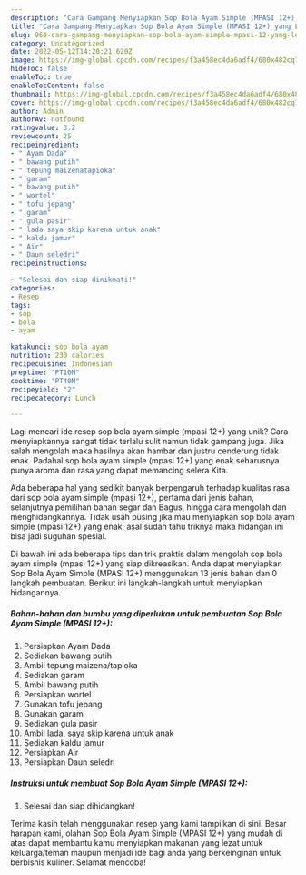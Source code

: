 ```yaml
---
description: "Cara Gampang Menyiapkan Sop Bola Ayam Simple (MPASI 12+) yang Lezat"
title: "Cara Gampang Menyiapkan Sop Bola Ayam Simple (MPASI 12+) yang Lezat"
slug: 960-cara-gampang-menyiapkan-sop-bola-ayam-simple-mpasi-12-yang-lezat
category: Uncategorized
date: 2022-05-12T14:20:21.620Z
image: https://img-global.cpcdn.com/recipes/f3a458ec4da6adf4/680x482cq70/sop-bola-ayam-simple-mpasi-12-foto-resep-utama.jpg
hideToc: false
enableToc: true
enableTocContent: false
thumbnail: https://img-global.cpcdn.com/recipes/f3a458ec4da6adf4/680x482cq70/sop-bola-ayam-simple-mpasi-12-foto-resep-utama.jpg
cover: https://img-global.cpcdn.com/recipes/f3a458ec4da6adf4/680x482cq70/sop-bola-ayam-simple-mpasi-12-foto-resep-utama.jpg
author: Admin
authorAv: notfound
ratingvalue: 3.2
reviewcount: 25
recipeingredient:
- " Ayam Dada"
- " bawang putih"
- " tepung maizenatapioka"
- " garam"
- " bawang putih"
- " wortel"
- " tofu jepang"
- " garam"
- " gula pasir"
- " lada saya skip karena untuk anak"
- " kaldu jamur"
- " Air"
- " Daun seledri"
recipeinstructions:

- "Selesai dan siap dinikmati!"
categories:
- Resep
tags:
- sop
- bola
- ayam

katakunci: sop bola ayam 
nutrition: 230 calories
recipecuisine: Indonesian
preptime: "PT10M"
cooktime: "PT40M"
recipeyield: "2"
recipecategory: Lunch

---
```





Lagi mencari ide resep sop bola ayam simple (mpasi 12+) yang unik? Cara menyiapkannya sangat tidak terlalu sulit namun tidak gampang juga. Jika salah mengolah maka hasilnya akan hambar dan justru cenderung tidak enak. Padahal sop bola ayam simple (mpasi 12+) yang enak seharusnya punya aroma dan rasa yang dapat memancing selera Kita.





Ada beberapa hal yang sedikit banyak berpengaruh terhadap kualitas rasa dari sop bola ayam simple (mpasi 12+), pertama dari jenis bahan, selanjutnya pemilihan bahan segar dan Bagus, hingga cara mengolah dan menghidangkannya. Tidak usah pusing jika mau menyiapkan sop bola ayam simple (mpasi 12+) yang enak,      asal sudah tahu triknya maka hidangan ini bisa jadi suguhan spesial.





















Di bawah ini ada beberapa tips dan trik praktis dalam mengolah sop bola ayam simple (mpasi 12+) yang siap dikreasikan. Anda dapat menyiapkan Sop Bola Ayam Simple (MPASI 12+) menggunakan 13 jenis bahan dan 0 langkah pembuatan. Berikut ini langkah-langkah untuk menyiapkan hidangannya.

<!--inarticleads1-->

##### Bahan-bahan dan bumbu yang diperlukan untuk pembuatan Sop Bola Ayam Simple (MPASI 12+):

1. Persiapkan  Ayam Dada
1. Sediakan  bawang putih
1. Ambil  tepung maizena/tapioka
1. Sediakan  garam
1. Ambil  bawang putih
1. Persiapkan  wortel
1. Gunakan  tofu jepang
1. Gunakan  garam
1. Sediakan  gula pasir
1. Ambil  lada, saya skip karena untuk anak
1. Sediakan  kaldu jamur
1. Persiapkan  Air
1. Persiapkan  Daun seledri




<!--inarticleads2-->

##### Instruksi untuk membuat Sop Bola Ayam Simple (MPASI 12+):


1. Selesai dan siap dihidangkan!



Terima kasih telah menggunakan resep yang kami tampilkan di sini. Besar harapan kami, olahan Sop Bola Ayam Simple (MPASI 12+) yang mudah di atas dapat membantu kamu menyiapkan makanan yang lezat untuk keluarga/teman maupun menjadi ide bagi anda yang berkeinginan untuk berbisnis kuliner. Selamat mencoba!
